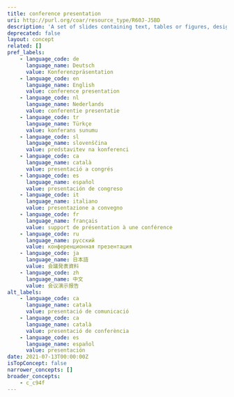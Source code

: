 ```yaml
---
title: conference presentation
uri: http://purl.org/coar/resource_type/R60J-J5BD
description: 'A set of slides containing text, tables or figures, designed to communicate ideas or research results, for projection and viewing by an audience at a conference, symposium, seminar, lecture, workshop or other gatherings. [Source: Adapted from http://purl.org/spar/fabio/Presentation]'
deprecated: false
layout: concept
related: []
pref_labels:
    - language_code: de
      language_name: Deutsch
      value: Konferenzpräsentation
    - language_code: en
      language_name: English
      value: conference presentation
    - language_code: nl
      language_name: Nederlands
      value: conferentie presentatie
    - language_code: tr
      language_name: Türkçe
      value: konferans sunumu
    - language_code: sl
      language_name: slovenščina
      value: predstavitev na konferenci
    - language_code: ca
      language_name: català
      value: presentació a congrés
    - language_code: es
      language_name: español
      value: presentación de congreso
    - language_code: it
      language_name: italiano
      value: presentazione a convegno
    - language_code: fr
      language_name: français
      value: support de présentation à une conférence
    - language_code: ru
      language_name: русский
      value: конференционная презентация
    - language_code: ja
      language_name: 日本語
      value: 会議発表資料
    - language_code: zh
      language_name: 中文
      value: 会议演示报告
alt_labels:
    - language_code: ca
      language_name: català
      value: presentació de comunicació
    - language_code: ca
      language_name: català
      value: presentació de conferència
    - language_code: es
      language_name: español
      value: presentación
date: 2021-07-13T00:00:00Z
isTopConcept: false
narrower_concepts: []
broader_concepts:
    - c_c94f
---
```


